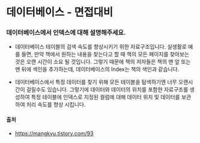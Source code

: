 # 데이터베이스 - 면접대비

### 데이터베이스에서 인덱스에 대해 설명해주세요.
- 데이터베이스 테이블의 검색 속도를 향상시키기 위한 자료구조입니다. 실생활로 예를 들면, 만약 책에서 원하는 내용을 찾는다고 할 때 책의 모든 페이지를 찾아보는 것은 오랜 시간이 소요 될 것입니다. 그렇기 때문에 책의 저자들은 책의 맨 앞 또는 맨 뒤에 색인을 추가하는데, 데이터베이스의 Index는 책의 색인과 같습니다.

- 데이터베이스에서 특정 데이터를 찾기 위해 모든 테이블을 탐색하기엔 너무 오랜시간이 걸릴수도 있습니다. 그렇기에 데이터와 데이터의 위치를 포함한 자료구조를 생성하여 특정 테이블에 인덱스로 지정된 컬럼에 대해 데이터 위치 및 데이터를 보관하여 처리 속도를 향상 시킵니다.

#### 출처
- https://mangkyu.tistory.com/93
